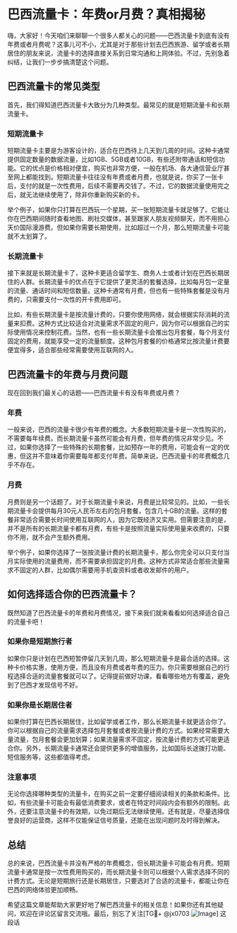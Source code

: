 # 巴西流量卡：年费or月费？真相揭秘

嗨，大家好！今天咱们来聊聊一个很多人都关心的问题——巴西流量卡到底有没有年费或者月费呢？这事儿可不小，尤其是对于那些计划去巴西旅游、留学或者长期居住的朋友来说，流量卡的选择直接关系到日常沟通和上网体验。不过，先别急着纠结，让我们一步步搞清楚这个问题。

## 巴西流量卡的常见类型

首先，我们得知道巴西流量卡大致分为几种类型。最常见的就是短期流量卡和长期流量卡。

### 短期流量卡

短期流量卡主要是为游客设计的，适合在巴西待上几天到几周的时间。这种卡通常提供固定数量的数据流量，比如1GB、5GB或者10GB，有些还附带通话和短信功能。它的优点是价格相对便宜，购买也非常方便，一般在机场、各大通信营业厅甚至网上都能找到。短期流量卡往往没有年费或者月费，也就是说，你买了一张卡后，支付的就是一次性费用，后续不需要再交钱了。不过，它的数据流量使用完之后，就无法继续使用了，除非你重新购买新的卡。

举个例子，如果你只打算在巴西玩一个星期，买一张短期流量卡就足够了。它能让你在巴西期间随时查看地图、刷社交媒体，甚至跟家人朋友视频聊天，而不用担心天价国际漫游费。但如果你需要长期使用，比如超过一个月，那么短期流量卡可能就不太划算了。

### 长期流量卡

接下来就是长期流量卡了，这种卡更适合留学生、商务人士或者计划在巴西长期居住的人群。长期流量卡的优点在于它提供了更灵活的套餐选择，比如每月包一定量的流量、通话时间和短信数量。这种卡通常有月费，但也有一些特殊套餐是没有月费的，只需要支付一次性的开卡费用即可。

比如，有些长期流量卡是按流量计费的，只要你使用网络，就会根据实际消耗的流量来扣费。这种方式比较适合对流量需求不固定的用户，因为你可以根据自己的实际使用情况来控制花费。当然，也有一些长期流量卡会推出包月套餐，每个月支付固定的费用，就能享受一定的流量额度。这种包月套餐的价格通常比按流量计费要便宜得多，适合那些经常需要使用互联网的人。

## 巴西流量卡的年费与月费问题

现在回到我们最关心的话题——巴西流量卡有没有年费或月费？

### 年费

一般来说，巴西的流量卡很少有年费的概念。大多数短期流量卡是一次性购买的，不需要每年续费。而长期流量卡虽然可能会有月费，但年费的情况非常少见。不过，如果你选择了一些特殊的长期套餐，比如预存一年的费用，可能会有一定的优惠，但这并不意味着你需要每年都支付年费。简单来说，巴西流量卡的年费概念几乎不存在。

### 月费

月费则是另一个话题了。对于长期流量卡来说，月费是比较常见的。比如，一些长期流量卡会提供每月30元人民币左右的包月套餐，包含几十GB的流量。这样的套餐非常适合需要长时间使用互联网的人，因为它既经济又实用。但需要注意的是，并不是所有的长期流量卡都有月费，有些卡是按照流量实际使用量来收费的，只要你不用，就不会产生额外费用。

举个例子，如果你选择了一张按流量计费的长期流量卡，那么你完全可以只支付当月实际使用的流量费用，而不需要承担固定的月费。这种方式非常适合那些流量需求不固定的人群，比如偶尔需要用手机查资料或者收发邮件的用户。

## 如何选择适合你的巴西流量卡？

既然知道了巴西流量卡的年费和月费情况，接下来我们就来看看如何选择适合自己的流量卡吧！

### 如果你是短期旅行者

如果你只是计划在巴西短暂停留几天到几周，那么短期流量卡是最合适的选择。这种卡价格实惠，使用方便，而且没有月费或者年费的压力。你只需要根据自己的行程选择合适的流量套餐就可以了。记得提前做好功课，看看哪些地方有覆盖，避免到了巴西才发现信号不好。

### 如果你是长期居住者

如果你打算在巴西长期居住，比如留学或者工作，那么长期流量卡就更适合你了。你可以根据自己的流量需求选择包月套餐或者按流量计费的方式。如果经常需要大量流量，包月套餐会更加划算；如果流量需求不固定，按流量计费的方式可能更适合你。另外，长期流量卡通常还会提供更多的增值服务，比如国际长途拨打功能、短信服务等，这些都值得考虑。

### 注意事项

无论你选择哪种类型的流量卡，在购买之前一定要仔细阅读相关的条款和条件。比如，有些流量卡可能会有最低消费要求，或者在特定时间段内会有额外的限制。此外，还要注意流量卡的有效期，以免过期后无法继续使用。还有就是，尽量选择信誉良好的运营商，这样不仅能保证信号质量，还能在出现问题时及时得到解决。

## 总结

总的来说，巴西流量卡并没有严格的年费概念，但长期流量卡可能会有月费。短期流量卡通常是按一次性费用购买的，而长期流量卡则可以根据个人需求选择不同的计费方式。无论是短期旅行还是长期居住，只要选对了合适的流量卡，都能让你在巴西的网络体验更加顺畅。

希望这篇文章能帮助大家更好地了解巴西流量卡的相关信息！如果你还有其他疑问，欢迎在评论区留言交流哦。最后，别忘了关注[TG💪+ @jx0703 ![Image](https://github.com/user-attachments/assets/dbca1d08-cadb-493c-b0ec-ad6f7a83f270)] 这段话